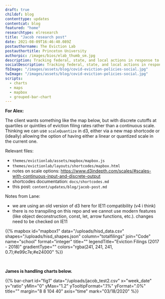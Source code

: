 ```yaml
---
draft: true
childof: blog
contenttype: updates
contentcat: blog
featured: "home"
researchtype: elresearch
title: "Jacob research post"
date: 2021-08-09T16:46:40.089Z
postauthorname: The Eviction Lab
postauthortitle: Princeton University
authorpic: /images/bios/elab_thumb_sm.jpg
description: Tracking federal, state, and local actions in response to the pandemic.
socialDescription: Tracking federal, state, and local actions in response to the pandemic.
fbImage: "/images/assets/blog/covid-eviction-policies-social.jpg"
twImage: "/images/assets/blog/covid-eviction-policies-social.jpg"
scripts:
  - charts
  - maps
  - mapbox
  - grouped-bar-chart
---
```


**For Alex:**

The client wants something like the map below, but with discrete cutoffs at quartiles or quintiles of eviction filing rates rather than a continuous scale. Thinking we can use <code>scaleQuantize</code> in d3, either via a new map shortcode or (ideally) allowing the option of having either a linear or quantized scale in the current one.

Relevant files:

- `themes/evictionlab/assets/mapbox/mapbox.js`
- `themes/evictionlab/layouts/shortcodes/mapbox.html`
- notes on scale options: https://www.d3indepth.com/scales/#scales-with-continuous-input-and-discrete-output
- shortcodes documentation: `docs/shortcodes.md`
- this post: `content/updates/blog/jacob-post.md`

Notes from Lane:

- we are using an old version of d3 here for IE11 compatibility (v4 i think)
- there is no transpiling on this repo and we cannot use modern features (like object deconstruction, const, let, arrow functions, etc.). changes need to be checked on IE11

{{% mapbox
  id="mapbox1"
  data="/uploads/hisd_data.csv"
  shapes="/uploads/hisd_shapes.json"
  column="totalfilings"
  join="Code"
  name="school"
  format="integer"
  title=""
  legendTitle="Eviction Filings (2017 - 2018)"
  gradientType=""
  colors="rgba(241, 241, 241, 0.7);#e99c7e;#e24000"
%}}

<br/>

**James is handling charts below.**

{{% bar-chart
  id="fig1"
  data="/uploads/jacob_test2.csv"
  x="week_date"
  y="ratio"
  yMin="0"
  yMax="1.2"
  yTooltipFormat=".1%"
  yFormat=".0%"
  title=""
  margin="8 8 104 40"
  axis="time"
  mark="03/18/2020"
%}}

